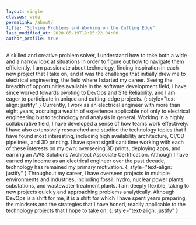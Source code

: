 ```yaml
---
layout: single
classes: wide
permalink: /about/
title: "Solving Problems and Working on the Cutting Edge"
last_modified_at: 2020-05-19T12:15:22-04:00
author_profile: true
---
```

  
A skilled and creative problem solver, I understand how to take both a wide and a narrow look at situations in order to figure out how to navigate them efficiently. I am passionate about technology, finding inspiration in each new project that I take on, and it was the challenge that initially drew me to electrical engineering, the field where I started my career. Seeing the breadth of opportunities available in the software development field, I have since worked towards pivoting to DevOps and Site Reliability, and I am eager to participate in unique and cutting-edge projects.
{: style="text-align: justify" } 
Currently, I work as an electrical engineer with more than eight years, accruing a wealth of experience applicable not only to electrical engineering but to technology and analysis in general. Working in a highly collaborative field, I have developed a sense of how teams work effectively. I have also extensively researched and studied the technology topics that I have found most interesting, including high availability architecture, CI/CD pipelines, and 3D printing. I have spent significant time working with each of these interests on my own: overseeing 3D prints, deploying apps, and earning an AWS Solutions Architect Associate Certification. Although I have earned my income as an electrical engineer over the past decade, technology has remained my primary motivation.
{: style="text-align: justify" } 
Throughout my career, I have overseen projects in multiple environments and industries, including fossil, hydro, nuclear power plants, substations, and wastewater treatment plants. I am deeply flexible, taking to new projects quickly and approaching problems analytically. Although DevOps is a shift for me, it is a shift for which I have spent years preparing, the mindsets and the strategies that I have honed, readily applicable to the technology projects that I hope to take on. 
{: style="text-align: justify" } 
<!-- In general, organize and categorize your purposes  -->
<!-- This language is very software dev/web dev orientated. Use language that focuses on devops priorities and core values -->
<!-- A skilled and creative problem solver, Scott understands how to take both a wide and a narrow look at situations in order to figure out how to navigate them efficiently. He is passionate about technology, finding inspiration in each new project that he takes on, and it was the challenge that initially drew him to electrical engineering, the field where he started his career. Seeing the breadth of opportunities available in the software development field, he has since pivoted to DevOps, and he is eager to participate in unique and cutting-edge projects.

Previously, Scott worked as an electrical engineer for more than eight years, accruing a wealth of experience applicable not only to electrical engineering but to technology and analysis in general. Working in close proximity to the technology field, he has developed a sense of how DevOps teams work effectively. He has also extensively researched and studied the technology topics that interest him most, including high availability architecture, virtual reality, and 3D printing. He has spent significant time working with each of these technologies on his own: overseeing 3D prints, testing out VR systems, and earning his AWS Solutions Architect Associate Certification. Although he has earned his income as an electrical engineer over the past decade, technology has remained his primary motivation.

Scott discovered he had a passion for technology and computers at a very young age. Together with his father, a systems engineer, they would ping each other over LAN network and talk to each other in the same house this way.  -->

<!-- Add note about how engineering is an art -->


<!-- This is too specificically personal. Aim towards purposeful examples -->
<!-- Scott discovered his passion for technology and computers when he was a young boy. His father is an engineer as well, and he taught Scott to follow his natural interests. All throughout his adolescence, Scott was never short on educational toys, lab equipment, and science books, which his family provided to him, encouraging him to continue learning and practicing his skills as a researcher and problem solver. As supportive as they were, of course, there was some friction over the long hours he would spend on the one computer in the house, making it hard for anyone else to get computer time of their own. Always someone who goes looking for ways forward, Scott built a computer system of his own, sourcing the parts himself.

Programming, web development, robotics, math: these were Scott's obsessions during middle school and high school. Data interpretation and critical thinking came naturally to him, and that and his extreme curiosity led him to immerse himself in his STEM education even further.

In his career, Scott has overseen projects in multiple environments, including fossil, hydro, nuclear power plants, substations, and wastewater treatment plants. He is deeply flexible, taking to new projects quickly and approaching problems analytically. Although DevOps is a shift for him, it is a shift for which he has spent years preparing, the mindsets and the strategies that he has honed readily applicable to the technology projects that he hopes to take on.

A graduate of Stevens Institute of Technology, Scott earned his Bachelor's Degree in Electrical Engineering. In his free time, he enjoys playing the piano. -->

---

